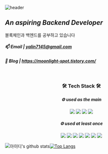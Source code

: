 ![header](https://capsule-render.vercel.app/api?type=waving&color=C6BBB7&height=300&section=header&text=Welcome&fontSize=90&desc=Ahreum's%20Github%20Profile&descAlign=60&descAlignY=20)

## _An aspiring Backend Developer_
블록체인과 백엔드를 공부하고 있습니다
 
##### 📫 Email | yalin7145@gmail.com


##### 📝 Blog | https://moonlight-spot.tistory.com/

<br>


<div align="center">

### 🛠 Tech Stack 🛠


##### ⚙ used as the main
<img src="https://img.shields.io/badge/JavaScript-F7DF1E?style=flat-square&logo=JavaScript&logoColor=white"/></a> 
<img src="https://img.shields.io/badge/Node.js-339933?style=flat-square&logo=Node.js&logoColor=white"/></a> 
<img src="https://img.shields.io/badge/Express.js-000000?style=flat-square&logo=Express&logoColor=white"/></a> 
<img src="https://img.shields.io/badge/MySQL-4479A1?style=flat-square&logo=MySQL&logoColor=white"/></a>  

##### ⚙ used at least once
<img src="https://img.shields.io/badge/HTML5-E34F26?style=flat-square&logo=HTML5&logoColor=white"/></a> 
<img src="https://img.shields.io/badge/CSS3-1572B6?style=flat-square&logo=CSS3&logoColor=white"/></a> 
<img src="https://img.shields.io/badge/React-61DAFB?style=flat-square&logo=React&logoColor=white"/></a>
<img src="https://img.shields.io/badge/Python-3776AB?style=flat-square&logo=Python&logoColor=white"> 
<img src="https://img.shields.io/badge/JAVA-007396?style=flat-square&logo=Java&logoColor=white"> 
<img src="https://img.shields.io/badge/Springboot-6DB33F?style=flat-square&logo=SpringBoot&logoColor=white"></a> 
<img src="https://img.shields.io/badge/MongoDB-47A248?style=flat-square&logo=MongoDB&logoColor=white"/></a>  

</div>

![아이디's github stats](https://github-readme-stats.vercel.app/api?username=Ahreum0714&show_icons=true&hide_border=true)[![Top Langs](https://github-readme-stats.vercel.app/api/top-langs/?username=Ahreum0714&layout=compact&hide_border=true)](https://github.com/anuraghazra/github-readme-stats)
